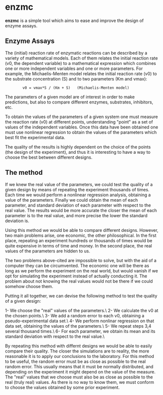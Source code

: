 enzmc
====

**enzmc** is a simple tool which aims to ease and improve the design of enzyme
assays.

Enzyme Assays
-------------
The (initial) reaction rate of enzymatic reactions can be described by a variety
of mathematical models. Each of them relates the initial reaction rate (v0, the
dependent variable) to a mathematical expression which combines one or more
independent variables and one or more parameters. For example, the
Michaelis-Menten model relates the initial reaction rate (v0) to the substrate
concentration (S) and to two parameters (Km and vmax):

            v0 = vmax*S / (Km + S)   (Michaelis-Menten model)

The parameters of a given model are of interest in order to make predictions,
but also to compare different enzymes, substrates, inhibitors, etc.

To obtain the values of the parameters of a given system one must measure the
reaction rate (v0) at different points, understanding "point" as a set of
values of the independent variables. Once this data have been obtained one must
use nonlinear regression to obtain the values of the parameters which best fit
the experimental data.

The quality of the results is highly dependent on the choice of the points (the
design of the experiment), and thus it is interesting to have a way to choose
the best between different designs.

The method
----------

If we knew the real value of the parameters, we could test the quality of a
given design by means of repeating the experiment thousands of times. Each time
we would perform a nonlinear regression analysis, obtaining a value of the
parameters. Finally we could obtain the mean of each parameter, and standard
deviation of each parameter with respect to the real value.
The results would be more accurate the closer the mean of each parameter is to
the real value, and more precise the lower the standard deviation is.

Using this method we would be able to compare different designs. However, two
main problems arise, one economic, the other philosophical. In the first place,
repeating an experiment hundreds or thousands of times would be quite expensive
in terms of time and money. In the second place, the real values of the
parameters are hidden to us.

The two problems above-cited are impossible to solve, but with the aid of a
computer they can be circumvented. The economic one will be there as long as we
perform the experiment on the real world, but would vanish if we opt for
simulating the experiment instead of actually conducting it. The problem about
not knowing the real values would not be there if we could somehow choose them.

Putting it all together, we can devise the following method to test the quality
of a given design:

1- We choose the "real" values of the parameters.\\
2- We calculate the v0 at the chosen points.\\
3- We add a random error to each v0, obtaining a pseudo-experimental data set.\\
4- We perform nonlinar regression on that data set, obtaining the values of the
   parameters.\\
5- We repeat steps 3,4 several thousand times.\\
6- For each parameter, we obtain its mean and its standard deviation with
respect to the real value.\\

By repeating this method with differnt designs we would be able to easily
compare their quality. The closer the simulations are to reality, the more
reasonable it is to apply our conclusions to the laboratory. For this method to
be useful, the random error must be as close as possible to the real random
error. This usually means that it must be normally distributed, and depending on
the experiment it might depend on the value of the measure. The "real" values
that we choose must also be as close as possible to the real (truly real)
values. As there is no way to know them, we must conform to choose the values
obtained by some prior experiment.
